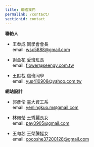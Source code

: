 ```yaml
---
title: 聯絡我們
permalink: /contact/
sectionid: contact
---
```


**聯絡人**

- 王叁成 同學會會長<br/>
  email: wsc5888@gmail.com

- 謝金花 愛班班長<br/>
  email: flower@seengy.com.tw

- 王猷裁 信班同學<br/>
  email: yus410908@yahoo.com.tw

**網站設計**

- 郭彥伶 臺大資工系<br/>
  email: yenlingkuo.m@gmail.com

- 林佩瑩 王秀麗長女<br/>
  email: pay0905@gmail.com

- 王勻芯 王榮騰姪女<br/>
  email: cocoshe37200128@gmail.com

